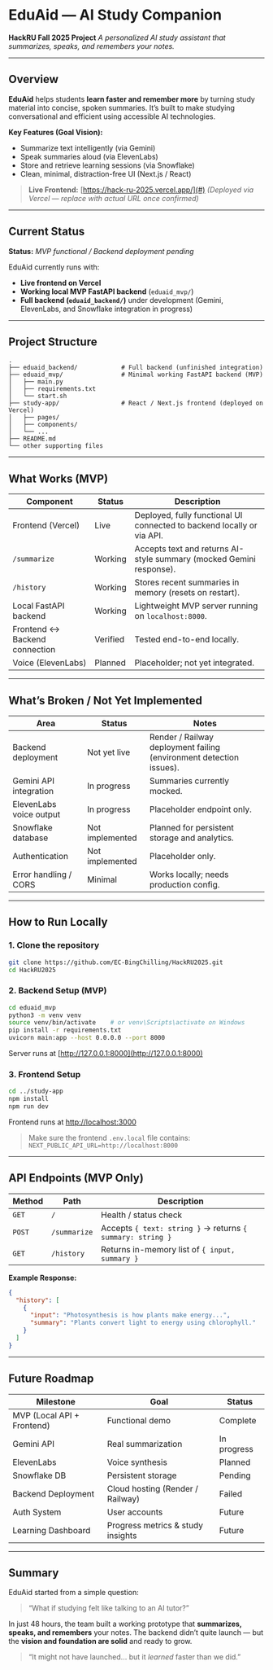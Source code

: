 # EduAid — AI Study Companion

**HackRU Fall 2025 Project**
*A personalized AI study assistant that summarizes, speaks, and remembers your notes.*

---

## Overview

**EduAid** helps students **learn faster and remember more** by turning study material into concise, spoken summaries.
It’s built to make studying conversational and efficient using accessible AI technologies.

**Key Features (Goal Vision):**

* Summarize text intelligently (via Gemini)
* Speak summaries aloud (via ElevenLabs)
* Store and retrieve learning sessions (via Snowflake)
* Clean, minimal, distraction-free UI (Next.js / React)

> **Live Frontend:** [https://hack-ru-2025.vercel.app/](#)
> *(Deployed via Vercel — replace with actual URL once confirmed)*

---

## Current Status

**Status:** *MVP functional / Backend deployment pending*

EduAid currently runs with:

* **Live frontend on Vercel**
* **Working local MVP FastAPI backend** (`eduaid_mvp/`)
* **Full backend (`eduaid_backend/`)** under development (Gemini, ElevenLabs, and Snowflake integration in progress)

---

## Project Structure

```
.
├── eduaid_backend/            # Full backend (unfinished integration)
├── eduaid_mvp/                # Minimal working FastAPI backend (MVP)
│   ├── main.py
│   ├── requirements.txt
│   └── start.sh
├── study-app/                 # React / Next.js frontend (deployed on Vercel)
│   ├── pages/
│   ├── components/
│   └── ...
├── README.md
└── other supporting files
```

---

## What Works (MVP)

| Component                     | Status   | Description                                                            |
| ----------------------------- | -------- | ---------------------------------------------------------------------- |
| Frontend (Vercel)             | Live     | Deployed, fully functional UI connected to backend locally or via API. |
| `/summarize`                  | Working  | Accepts text and returns AI-style summary (mocked Gemini response).    |
| `/history`                    | Working  | Stores recent summaries in memory (resets on restart).                 |
| Local FastAPI backend         | Working  | Lightweight MVP server running on `localhost:8000`.                    |
| Frontend ↔ Backend connection | Verified | Tested end-to-end locally.                                             |
| Voice (ElevenLabs)            | Planned  | Placeholder; not yet integrated.                                       |

---

## What’s Broken / Not Yet Implemented

| Area                    | Status          | Notes                                                               |
| ----------------------- | --------------- | ------------------------------------------------------------------- |
| Backend deployment      | Not yet live    | Render / Railway deployment failing (environment detection issues). |
| Gemini API integration  | In progress     | Summaries currently mocked.                                         |
| ElevenLabs voice output | In progress     | Placeholder endpoint only.                                          |
| Snowflake database      | Not implemented | Planned for persistent storage and analytics.                       |
| Authentication          | Not implemented | Placeholder only.                                                   |
| Error handling / CORS   | Minimal         | Works locally; needs production config.                             |

---

## How to Run Locally

### 1. Clone the repository

```bash
git clone https://github.com/EC-BingChilling/HackRU2025.git
cd HackRU2025
```

### 2. Backend Setup (MVP)

```bash
cd eduaid_mvp
python3 -m venv venv
source venv/bin/activate    # or venv\Scripts\activate on Windows
pip install -r requirements.txt
uvicorn main:app --host 0.0.0.0 --port 8000
```

Server runs at [http://127.0.0.1:8000](http://127.0.0.1:8000)

### 3. Frontend Setup

```bash
cd ../study-app
npm install
npm run dev
```

Frontend runs at [http://localhost:3000](http://localhost:3000)

> Make sure the frontend `.env.local` file contains:
> `NEXT_PUBLIC_API_URL=http://localhost:8000`

---

## API Endpoints (MVP Only)

| Method | Path         | Description                                                |
| ------ | ------------ | ---------------------------------------------------------- |
| `GET`  | `/`          | Health / status check                                      |
| `POST` | `/summarize` | Accepts `{ text: string }` → returns `{ summary: string }` |
| `GET`  | `/history`   | Returns in-memory list of `{ input, summary }`             |

**Example Response:**

```json
{
  "history": [
    {
      "input": "Photosynthesis is how plants make energy...",
      "summary": "Plants convert light to energy using chlorophyll."
    }
  ]
}
```

---

## Future Roadmap

| Milestone                  | Goal                              | Status      |
| -------------------------- | --------------------------------- | ----------- |
| MVP (Local API + Frontend) | Functional demo                   | Complete    |
| Gemini API                 | Real summarization                | In progress |
| ElevenLabs                 | Voice synthesis                   | Planned     |
| Snowflake DB               | Persistent storage                | Pending     |
| Backend Deployment         | Cloud hosting (Render / Railway)  | Failed      |
| Auth System                | User accounts                     | Future      |
| Learning Dashboard         | Progress metrics & study insights | Future      |

---

## Summary

EduAid started from a simple question:

> “What if studying felt like talking to an AI tutor?”

In just 48 hours, the team built a working prototype that **summarizes, speaks, and remembers** your notes.
The backend didn’t quite launch — but the **vision and foundation are solid** and ready to grow.

> “It might not have launched... but it *learned* faster than we did.”
